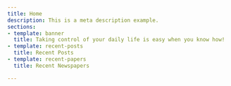 ```yaml
---
title: Home
description: This is a meta description example.
sections:
- template: banner
  title: Taking control of your daily life is easy when you know how!
- template: recent-posts
  title: Recent Posts
- template: recent-papers
  title: Recent Newspapers

---
```

